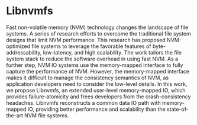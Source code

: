 # Libnvmfs
Fast non-volatile memory (NVM) technology changes the landscape of file systems.
A series of research efforts to overcome the traditional file system designs that limit NVM performance.
This research has proposed NVM-optimized file systems to leverage the favorable features of byte-addressability, low-latency, and high scalability.
The work tailors the file system stack to reduce the software overhead in using fast NVM.
As a further step, NVM IO systems use the memory-mapped interface to fully capture the performance of NVM.
However, the memory-mapped interface makes it difficult to manage the consistency semantics of NVM, as application developers need to consider the low-level details.
In this work, we propose Libnvmfs, an extended user-level memory-mapped IO, which provides failure-atomicity and frees developers from the crash-consistency headaches.
Libnvmfs reconstructs a common data IO path with memory-mapped IO, providing better performance and scalability than the state-of-the-art NVM file systems.
